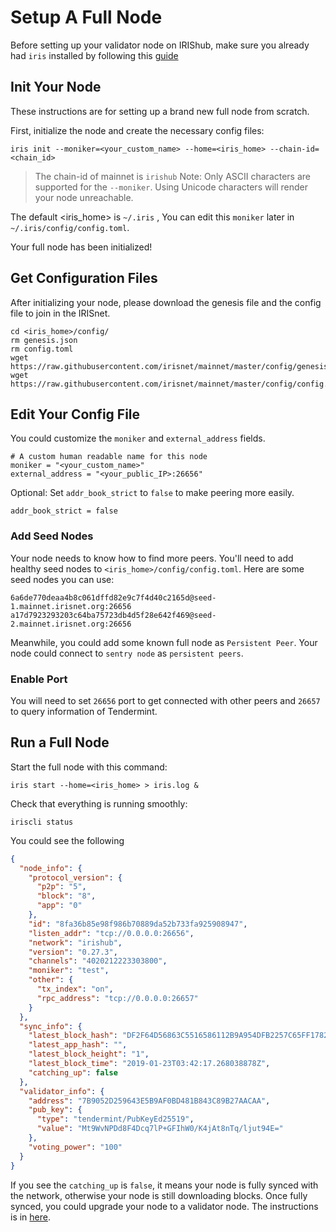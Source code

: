 # Setup A Full Node

Before setting up your validator node on IRIShub, make sure you already had `iris` installed by following this [guide](../software/How-to-install-irishub.md) 

## Init Your Node

These instructions are for setting up a brand new full node from scratch.

First, initialize the node and create the necessary config files:

```
iris init --moniker=<your_custom_name> --home=<iris_home> --chain-id=<chain_id>
```
> The chain-id of mainnet is `irishub`
> Note: Only ASCII characters are supported for the `--moniker`. Using Unicode characters will render your node unreachable.

The default <iris_home> is `~/.iris` , You can edit this `moniker` later in `~/.iris/config/config.toml`.

Your full node has been initialized!

## Get Configuration Files

After initializing your node, please download the genesis file and the config file to join in the IRISnet.

```
cd <iris_home>/config/
rm genesis.json
rm config.toml
wget https://raw.githubusercontent.com/irisnet/mainnet/master/config/genesis.json
wget https://raw.githubusercontent.com/irisnet/mainnet/master/config/config.toml
```
## Edit Your Config File

You could customize the `moniker` and `external_address` fields. 

```
# A custom human readable name for this node
moniker = "<your_custom_name>"
external_address = "<your_public_IP>:26656"
```

Optional:
Set `addr_book_strict` to `false` to make peering more easily.

```
addr_book_strict = false
```


### Add Seed Nodes

Your node needs to know how to find more peers. You'll need to add healthy seed nodes to `<iris_home>/config/config.toml`. Here are some seed nodes you can use:

```
6a6de770deaa4b8c061dffd82e9c7f4d40c2165d@seed-1.mainnet.irisnet.org:26656
a17d7923293203c64ba75723db4d5f28e642f469@seed-2.mainnet.irisnet.org:26656
```

Meanwhile, you could add some known full node as `Persistent Peer`. Your node could connect to `sentry node` as `persistent peers`.


###  Enable Port

You will need to set `26656` port to get connected with other peers and `26657` to query information of Tendermint.

## Run a Full Node

Start the full node with this command:

```
iris start --home=<iris_home> > iris.log &
```

Check that everything is running smoothly:

```
iriscli status
```
You could see the following
```json
{
  "node_info": {
    "protocol_version": {
      "p2p": "5",
      "block": "8",
      "app": "0"
    },
    "id": "8fa36b85e98f986b70889da52b733fa925908947",
    "listen_addr": "tcp://0.0.0.0:26656",
    "network": "irishub",
    "version": "0.27.3",
    "channels": "4020212223303800",
    "moniker": "test",
    "other": {
      "tx_index": "on",
      "rpc_address": "tcp://0.0.0.0:26657"
    }
  },
  "sync_info": {
    "latest_block_hash": "DF2F64D56863C5516586112B9A954DFB2257C65FF178267E75D85D160E5E0E2B",
    "latest_app_hash": "",
    "latest_block_height": "1",
    "latest_block_time": "2019-01-23T03:42:17.268038878Z",
    "catching_up": false
  },
  "validator_info": {
    "address": "7B9052D259643E5B9AF0BD481B843C89B27AACAA",
    "pub_key": {
      "type": "tendermint/PubKeyEd25519",
      "value": "Mt9WvNPDd8F4Dcq7lP+GFIhW0/K4jAt8nTq/ljut94E="
    },
    "voting_power": "100"
  }
}
```
If you see the 	`catching_up` is `false`, it means your node is fully synced with the network, otherwise your node is still downloading blocks. Once fully synced, you could upgrade your node to a validator node. The instructions is in [here](Validator-Node.md).	
